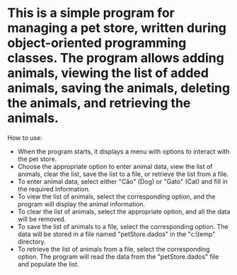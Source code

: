 # This is a simple program for managing a pet store, written during object-oriented programming classes. The program allows adding animals, viewing the list of added animals, saving the animals, deleting the animals, and retrieving the animals.

How to use:

- When the program starts, it displays a menu with options to interact with the pet store.
- Choose the appropriate option to enter animal data, view the list of animals, clear the list, save the list to a file, or retrieve the list from a file.
- To enter animal data, select either "Cão" (Dog) or "Gato" (Cat) and fill in the required information.
- To view the list of animals, select the corresponding option, and the program will display the animal information.
- To clear the list of animals, select the appropriate option, and all the data will be removed.
- To save the list of animals to a file, select the corresponding option. The data will be stored in a file named "petStore.dados" in the "c:\temp" directory.
- To retrieve the list of animals from a file, select the corresponding option. The program will read the data from the "petStore.dados" file and populate the list.
